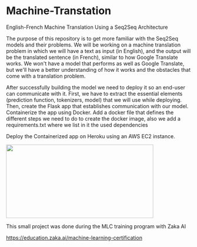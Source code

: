 # Machine-Transtation
English-French Machine Translation Using a Seq2Seq Architecture


The purpose of this repository is to get more familiar with the Seq2Seq models and their problems.
We will be working on a machine translation problem in which we will have a text as input (in English), and the output will be the translated sentence (in French), similar to how Google Translate works. 
We won't have a model that performs as well as Google Translate, but we'll have a better understanding of how it works and the obstacles that come with a translation problem.

After successfully building the model we need to deploy it so an end-user can communicate with it.
First, we have to extract the essential elements (prediction function, tokenizers, model) that we will use while deploying.
Then, create the Flask app that establishes communication with our model. 
Containerize the app using Docker. Add a docker file that defines the different steps we need to do to create the docker image, also we add a requirements.txt where we list in it the used dependencies

Deploy the Containerized app on Heroku using an AWS EC2 instance.

<img src="https://user-images.githubusercontent.com/91887942/167418420-bc630656-1eae-40ad-a21d-1e133396f13a.png" width="400" height="200">

This small project was done during the MLC training program with Zaka AI

https://education.zaka.ai/machine-learning-certification
